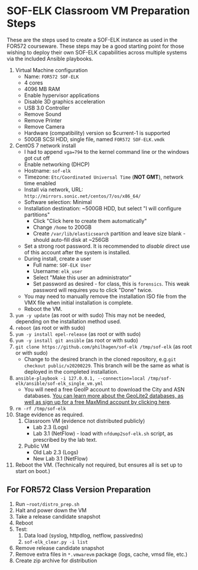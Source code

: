 # SOF-ELK Classroom VM Preparation Steps

These are the steps used to create a SOF-ELK instance as used in the FOR572 courseware.  These steps may be a good starting point for those wishing to deploy their own SOF-ELK capabilities across multiple systems via the included Ansible playbooks.

1. Virtual Machine configuration
    * Name: `FOR572 SOF-ELK`
    * 4 cores
    * 4096 MB RAM
    * Enable hypervisor applications
    * Disable 3D graphics acceleration
    * USB 3.0 Controller
    * Remove Sound
    * Remove Printer
    * Remove Camera
    * Hardware (compatibility) version so $current-1 is supported
    * 500GB SCSI HDD, single file, named `FOR572 SOF-ELK.vmdk`
2. CentOS 7 network install
    * I had to append `vga=794` to the kernel command line or the windows got cut off
    * Enable networking (DHCP)
    * Hostname: `sof-elk`
    * Timezone: `Etc/Coordinated Universal Time` (**NOT GMT**), network time enabled
    * Install via network, URL: `http://mirrors.sonic.net/centos/7/os/x86_64/`
    * Software selection: Minimal
    * Installation destination: ~500GB HDD, but select "I will configure partitions"
        * Click "Click here to create them automatically"
        * Change `/home` to 200GB
        * Create `/var/lib/elasticsearch` partition and leave size blank - should auto-fill disk at ~256GB
    * Set a strong root password.  It is recommended to *disable* direct use of this account after the system is installed.
    * During install, create a user
        * Full name: `SOF-ELK User`
        * Username: `elk_user`
        * Select "Make this user an administrator"
        * Set password as desired - for class, this is `forensics`.  This weak password will requires you to click "Done" twice.
    * You may need to manually remove the installation ISO file from the VMX file when initial installation is complete.
    * Reboot the VM.
3. `yum -y update` (as root or with sudo)  This may not be needed, depending on the installation method used.
4. `reboot` (as root or with sudo)
5. `yum -y install epel-release` (as root or with sudo)
6. `yum -y install git ansible` (as root or with sudo)
7. `git clone https://github.com/philhagen/sof-elk /tmp/sof-elk` (as root or with sudo)
    * Change to the desired branch in the cloned repository, e.g.`git checkout public/v20200229`.  This branch will be the same as what is deployed in the completed installation.
8. `ansible-playbook -i 127.0.0.1, --connection=local /tmp/sof-elk/ansible/sof-elk_single_vm.yml`
    * You will need a free GeoIP account to download the City and ASN databases.  [You can learn more about the GeoLite2 databases, as well as sign up for a free MaxMind account by clicking here](https://dev.maxmind.com/geoip/geoip2/geolite2/).
9. `rm -rf /tmp/sof-elk`
10. Stage evidence as required.
    1. Classroom VM (evidence not distributed publicly)
        * Lab 2.3 (Logs)
        * Lab 3.1 (NetFlow) - load with `nfdump2sof-elk.sh` script, as prescribed by the lab text.
    2. Public VM
        * Old Lab 2.3 (Logs)
        * New Lab 3.1 (NetFlow)
11. Reboot the VM.  (Technically not required, but ensures all is set up to start on boot.)

## For FOR572 Class Version Preparation

1. Run `~root/distro_prep.sh`
2. Halt and power down the VM
3. Take a release candidate snapshot
4. Reboot
5. Test:
    1. Data load (syslog, httpdlog, netflow, passivedns)
    2. `sof-elk_clear.py -i list`
6. Remove release candidate snapshot
7. Remove extra files in `*.vmwarevm` package (logs, cache, vmsd file, etc.)
8. Create zip archive for distribution
